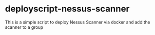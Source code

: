 # deployscript-nessus-scanner
This is a simple script to deploy Nessus Scanner via docker and add the scanner to a group
